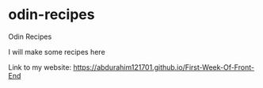 # odin-recipes
Odin Recipes

I will make some recipes here

Link to my website: https://abdurahim121701.github.io/First-Week-Of-Front-End
